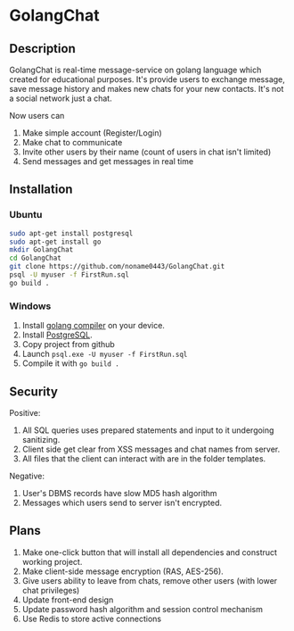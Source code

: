# GolangChat
## Description
GolangChat is real-time message-service on golang language which created for educational purposes. It's provide users to
exchange message, save message history and makes new chats for your new contacts.
It's not a social network just a chat.

Now users can
1. Make simple account (Register/Login)
2. Make chat to communicate
3. Invite other users by their name (count of users in chat isn't limited)
4. Send messages and get messages in real time
## Installation
### Ubuntu
```bash
sudo apt-get install postgresql
sudo apt-get install go
mkdir GolangChat
cd GolangChat
git clone https://github.com/noname0443/GolangChat.git
psql -U myuser -f FirstRun.sql
go build .
```
### Windows
1. Install [golang compiler](https://go.dev/dl/) on your device.
2. Install [PostgreSQL](https://www.postgresql.org/download/).
3. Copy project from github
4. Launch ```psql.exe -U myuser -f FirstRun.sql```
5. Compile it with ```go build .```

## Security
Positive:
1. All SQL queries uses prepared statements and input to it undergoing sanitizing.
2. Client side get clear from XSS messages and chat names from server.
3. All files that the client can interact with are in the folder templates.

Negative:
1. User's DBMS records have slow MD5 hash algorithm
2. Messages which users send to server isn't encrypted.

## Plans

1. Make one-click button that will install all dependencies and construct working
project.
2. Make client-side message encryption (RAS, AES-256).
3. Give users ability to leave from chats, remove other users
   (with lower chat privileges)
4. Update front-end design
5. Update password hash algorithm and session control mechanism
6. Use Redis to store active connections
